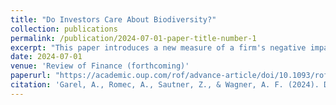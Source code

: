 ```yaml
---
title: "Do Investors Care About Biodiversity?"
collection: publications
permalink: /publication/2024-07-01-paper-title-number-1
excerpt: "This paper introduces a new measure of a firm's negative impact on biodiversity, the corporate biodiversity footprint, and studies whether it is priced in an international sample of stocks. On average, the corporate biodiversity footprint does not explain the cross-section of returns between 2019 and 2022. However, a biodiversity footprint premium (higher returns for firms with larger footprints) began emerging in October 2021 after the Kunming Declaration, which capped the first part of the UN Biodiversity Conference (COP15). Consistent with this finding, stocks with large footprints lost value in the days after the Kunming Declaration. The launch of the Taskforce for Nature-related Financial Disclosures (TNFD) in June 2021 had a similar effect. These results indicate that investors have started to require a risk premium upon the prospect of, and uncertainty about, future regulation or litigation to preserve biodiversity."
date: 2024-07-01
venue: 'Review of Finance (forthcoming)'
paperurl: "https://academic.oup.com/rof/advance-article/doi/10.1093/rof/rfae010/7645412"
citation: 'Garel, A., Romec, A., Sautner, Z., & Wagner, A. F. (2024). Do investors care about biodiversity?. Review of Finance (forthcoming).'
---
```

